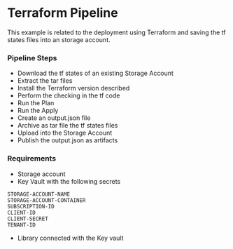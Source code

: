 # Terraform Pipeline

This example is related to the deployment using Terraform and saving the tf states files into an storage account.
### Pipeline Steps
* Download the tf states of an existing Storage Account
* Extract the tar files
* Install the Terraform version described
* Perform the checking in the tf code
* Run the Plan
* Run the Apply
* Create an output.json file
* Archive as tar file the tf states files
* Upload into the Storage Account
* Publish the output.json as artifacts


### Requirements
* Storage account
* Key Vault with the following secrets
```
STORAGE-ACCOUNT-NAME
STORAGE-ACCOUNT-CONTAINER
SUBSCRIPTION-ID
CLIENT-ID
CLIENT-SECRET
TENANT-ID
```
* Library connected with the Key vault


